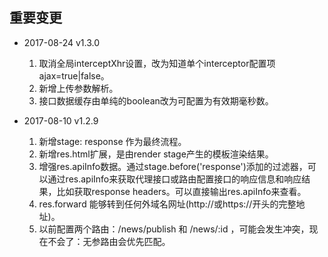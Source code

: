 ## 重要变更
* 2017-08-24 v1.3.0
  1. 取消全局interceptXhr设置，改为知道单个interceptor配置项ajax=true|false。
  2. 新增上传参数解析。
  3. 接口数据缓存由单纯的boolean改为可配置为有效期毫秒数。


  
* 2017-08-10 v1.2.9
  1. 新增stage: response 作为最终流程。
  2. 新增res.html扩展，是由render stage产生的模板渲染结果。
  3. 增强res.apiInfo数据。通过stage.before('response')添加的过滤器，可以通过res.apiInfo来获取代理接口或路由配置接口的响应信息和响应结果，比如获取response headers。可以直接输出res.apiInfo来查看。
  4. res.forward 能够转到任何外域名网址(http://或https://开头的完整地址)。
  5. 以前配置两个路由：/news/publish 和 /news/:id ，可能会发生冲突，现在不会了：无参路由会优先匹配。


